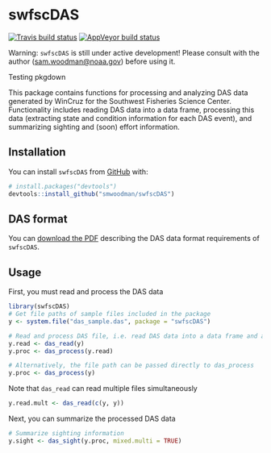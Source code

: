
<!-- README.md is generated from README.Rmd. Please edit that file -->

# swfscDAS

<!-- badges: start -->

[![Travis build
status](https://travis-ci.com/smwoodman/swfscDAS.svg?branch=master)](https://travis-ci.com/smwoodman/swfscDAS)
[![AppVeyor build
status](https://ci.appveyor.com/api/projects/status/github/smwoodman/swfscDAS?branch=master&svg=true)](https://ci.appveyor.com/project/smwoodman/swfscDAS)
<!-- badges: end -->

Warning: `swfscDAS` is still under active development\! Please consult
with the author (<sam.woodman@noaa.gov>) before using it.

Testing pkgdown

This package contains functions for processing and analyzing DAS data
generated by WinCruz for the Southwest Fisheries Science Center.
Functionality includes reading DAS data into a data frame, processing
this data (extracting state and condition information for each DAS
event), and summarizing sighting and (soon) effort information.

## Installation

You can install `swfscDAS` from [GitHub](https://github.com) with:

``` r
# install.packages("devtools")
devtools::install_github("smwoodman/swfscDAS")
```

## DAS format

You can [download the
PDF](https://github.com/smwoodman/swfscDAS/blob/master/inst/DAS_Format.pdf)
describing the DAS data format requirements of `swfscDAS`.

## Usage

First, you must read and process the DAS data

``` r
library(swfscDAS)
# Get file paths of sample files included in the package
y <- system.file("das_sample.das", package = "swfscDAS")

# Read and process DAS file, i.e. read DAS data into a data frame and add info columns
y.read <- das_read(y)
y.proc <- das_process(y.read)

# Alternatively, the file path can be passed directly to das_process
y.proc <- das_process(y)
```

Note that `das_read` can read multiple files simultaneously

``` r
y.read.mult <- das_read(c(y, y))
```

Next, you can summarize the processed DAS data

``` r
# Summarize sighting information
y.sight <- das_sight(y.proc, mixed.multi = TRUE)
```
